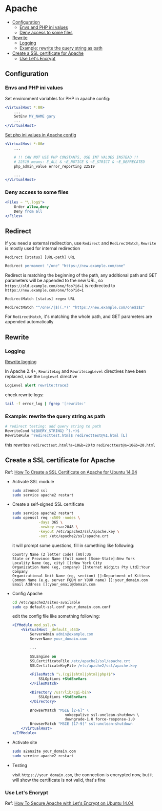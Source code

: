 # Apache

- [Configuration](#configuration)
  - [Envs and PHP ini values](#envs-and-php-ini-values)
  - [Deny access to some files](#deny-access-to-some-files)
- [Rewrite](#rewrite)
  - [Logging](#logging)
  - [Example: rewrite the query string as path](#example-rewrite-the-query-string-as-path)
- [Create a SSL certificate for Apache](#create-a-ssl-certificate-for-apache)
  - [Use Let's Encrypt](#use-lets-encrypt)

## Configuration

### Envs and PHP ini values

Set environment variables for PHP in apache config:

```apache
<VirtualHost *:80>
    ...
    SetEnv MY_NAME gary
    ...
</VirtualHost>
```

[Set php ini values in Apache config][php_config_change]

```apache
<VirtualHost *:80>
    ...

    # !! CAN NOT USE PHP CONSTANTS, USE INT VALUES INSTEAD !!
    # 22519 means: E_ALL & ~E_NOTICE & ~E_STRICT & ~E_DEPRECATED
    php_admin_value error_reporting 22519

    ...
</VirtualHost>
```

### Deny access to some files

```apache
<Files ~ "\.log$">
    Order allow,deny
    Deny from all
</Files>
```

## Redirect

If you need a external redirection, use `Redirect` and `RedirectMatch`, `Rewrite` is mostly used for internal redirection

```
Redirect [status] [URL-path] URL
```

```apache
Redirect permanent "/one" "https://new.example.com/one"
```

Redirect is matching the beginning of the path, any additional path and GET parameters will be appended to the new URL, so `https://old.example.com/one/foo?id=1` is redirected to `https://new.example.com/one/foo?id=1`

```
RedirectMatch [status] regex URL
```

```apache
RedirectMatch "^/one(/|$)(.*)" "https://new.example.com/one$1$2"
```

For `RedirectMatch`, it's matching the whole path, and GET parameters are appended automatically

## Rewrite

### Logging

[Rewrite logging][apache_rewrite_logging]

In Apache 2.4+, `RewriteLog` and `RewriteLogLevel` directives have been replaced, use the `LogLevel` directive

```apache
LogLevel alert rewrite:trace3
```

check rewrite logs:

```sh
tail -f error_log | fgrep '[rewrite:'
```

### Example: rewrite the query string as path

```apache
# redirect testing: add query string to path
RewriteCond %{QUERY_STRING} ^(.+)$
RewriteRule ^redirecttest.html$ redirecttest@%1.html [L]
```

this rewrites `redirecttest.html?a=10&b=20` to `redirecttest@a=10&b=20.html`

## Create a SSL certificate for Apache

Ref: [How To Create a SSL Certificate on Apache for Ubuntu 14.04](https://www.digitalocean.com/community/tutorials/how-to-create-a-ssl-certificate-on-apache-for-ubuntu-14-04)

- Activate SSL module

  ```sh
  sudo a2enmod ssl
  sudo service apache2 restart
  ```

- Create a self-signed SSL certificate

  ```sh
  sudo service apache2 restart
  sudo openssl req -x509 -nodes \
              -days 365 \
              -newkey rsa:2048 \
              -keyout /etc/apache2/ssl/apache.key \
              -out /etc/apache2/ssl/apache.crt
  ```

  it will prompt some questions, fill in something like following:

  ```
  Country Name (2 letter code) [AU]:US
  State or Province Name (full name) [Some-State]:New York
  Locality Name (eg, city) []:New York City
  Organization Name (eg, company) [Internet Widgits Pty Ltd]:Your Company
  Organizational Unit Name (eg, section) []:Department of Kittens
  Common Name (e.g. server FQDN or YOUR name) []:your_domain.com
  Email Address []:your_email@domain.com
  ```

- Config Apache

  ```sh
  cd /etc/apache2/sites-available
  sudo cp default-ssl.conf your_domain.com.conf
  ```

  edit the config file like something following:

  ```apache
  <IfModule mod_ssl.c>
      <VirtualHost _default_:443>
          ServerAdmin admin@example.com
          ServerName your_domain.com

          ...

          SSLEngine on
          SSLCertificateFile /etc/apache2/ssl/apache.crt
          SSLCertificateKeyFile /etc/apache2/ssl/apache.key

          <FilesMatch "\.(cgi|shtml|phtml|php)$">
              SSLOptions +StdEnvVars
          </FilesMatch>

          <Directory /usr/lib/cgi-bin>
              SSLOptions +StdEnvVars
          </Directory>

          BrowserMatch "MSIE [2-6]" \
                          nokeepalive ssl-unclean-shutdown \
                          downgrade-1.0 force-response-1.0
          BrowserMatch "MSIE [17-9]" ssl-unclean-shutdown
      </VirtualHost>
  </IfModule>
  ```

- Activate site

  ```sh
  sudo a2ensite your_domain.com
  sudo service apache2 restart
  ```

- Testing

  visit `https://your_domain.com`, the connection is encrypted now, but it will show the certificate is not valid, that's fine

### Use Let's Encrypt

Ref: [How To Secure Apache with Let's Encrypt on Ubuntu 14.04](https://www.digitalocean.com/community/tutorials/how-to-secure-apache-with-let-s-encrypt-on-ubuntu-14-04)

[php_config_change]: http://php.net/manual/en/configuration.changes.php
[apache_rewrite_logging]: http://httpd.apache.org/docs/current/mod/mod_rewrite.html
